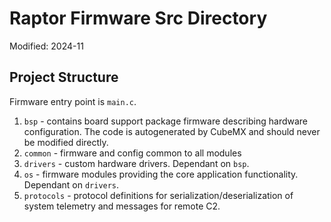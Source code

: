 # Raptor Firmware Src Directory

Modified: 2024-11

## Project Structure

Firmware entry point is `main.c`.

1. `bsp` - contains board support package firmware describing hardware configuration. The code is autogenerated by CubeMX and should never be modified directly.
2. `common` - firmware and config common to all modules
3. `drivers` - custom hardware drivers. Dependant on `bsp`.
4. `os` - firmware modules providing the core application functionality. Dependant on `drivers`.
5. `protocols` - protocol definitions for serialization/deserialization of system telemetry and messages for remote C2.